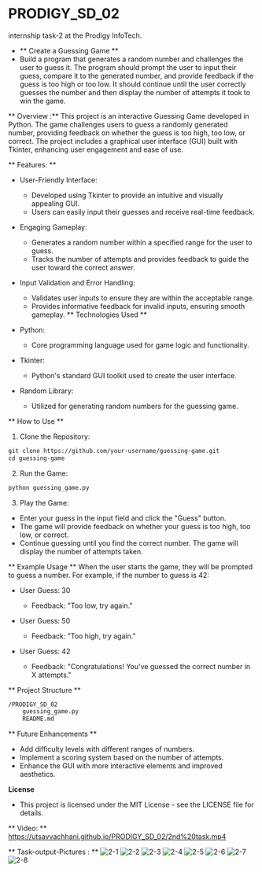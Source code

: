 # PRODIGY_SD_02
internship task-2 at the Prodigy InfoTech.

- ** Create a Guessing Game **
- Build a program that generates a random number and challenges the user to guess it. The program should prompt the user to input their guess, compare it to the generated number, and provide feedback if the guess is too high or too low. It should continue until the user correctly guesses the number and then display the number of attempts it took to win the game.

** Overview :**
This project is an interactive Guessing Game developed in Python. The game challenges users to guess a randomly generated number, providing feedback on whether the guess is too high, too low, or correct. The project includes a graphical user interface (GUI) built with Tkinter, enhancing user engagement and ease of use.

** Features: **
- User-Friendly Interface:
    - Developed using Tkinter to provide an intuitive and visually appealing GUI.
    - Users can easily input their guesses and receive real-time feedback.
    
- Engaging Gameplay:
    - Generates a random number within a specified range for the user to guess.
    - Tracks the number of attempts and provides feedback to guide the user toward the correct answer.
      
- Input Validation and Error Handling:
    - Validates user inputs to ensure they are within the acceptable range.
    - Provides informative feedback for invalid inputs, ensuring smooth gameplay.
 **
Technologies Used **

- Python:
    - Core programming language used for game logic and functionality.
    
- Tkinter:
    - Python's standard GUI toolkit used to create the user interface.
    
- Random Library:
    - Utilized for generating random numbers for the guessing game.
  

** How to Use  **
1. Clone the Repository:
```html
git clone https://github.com/your-username/guessing-game.git
cd guessing-game
```
2. Run the Game:
```html
python guessing_game.py
```
3. Play the Game:
  - Enter your guess in the input field and click the "Guess" button.
  - The game will provide feedback on whether your guess is too high, too low, or correct.
  - Continue guessing until you find the correct number. The game will display the number of attempts taken.

** Example Usage **
When the user starts the game, they will be prompted to guess a number. For example, if the number to guess is 42:

- User Guess: 30
  - Feedback: "Too low, try again."
  
- User Guess: 50
  - Feedback: "Too high, try again."
- User Guess: 42
  - Feedback: "Congratulations! You've guessed the correct number in X attempts."

** Project Structure **
```html
/PRODIGY_SD_02
    guessing_game.py
    README.md
```

** Future Enhancements **
- Add difficulty levels with different ranges of numbers.
- Implement a scoring system based on the number of attempts.
- Enhance the GUI with more interactive elements and improved aesthetics.


**License**
- This project is licensed under the MIT License - see the LICENSE file for details.

** Video: **
https://utsavvachhani.github.io/PRODIGY_SD_02/2nd%20task.mp4

** Task-output-Pictures : **
![2-1](https://github.com/user-attachments/assets/beaae7c9-a551-4f0d-9740-0010dc5804e5)
![2-2](https://github.com/user-attachments/assets/195f1dd8-54dc-409c-890c-1b31f6c9b1ea)
![2-3](https://github.com/user-attachments/assets/380badfb-bd12-4eaf-95bc-78cb0a715035)
![2-4](https://github.com/user-attachments/assets/335778d4-5ea4-4758-b49d-c85ad6f44117)
![2-5](https://github.com/user-attachments/assets/35ec8c2f-ca42-4926-b08a-ed805e816364)
![2-6](https://github.com/user-attachments/assets/71196bb4-bd6b-4de7-b1ed-35f9d44e43f9)
![2-7](https://github.com/user-attachments/assets/a720973a-510e-4757-8ea3-428cbfc11b84)
![2-8](https://github.com/user-attachments/assets/8b84ffca-c7de-476b-912e-c0761cde315e)
